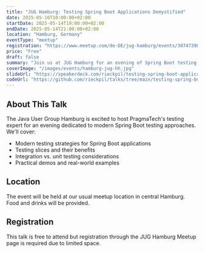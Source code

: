 ```yaml
---
title: "JUG Hamburg: Testing Spring Boot Applications Demystified"
date: 2025-05-16T10:00:00+02:00
startDate: 2025-05-14T19:00:00+02:00
endDate: 2025-05-14T21:00:00+02:00
location: "Hamburg, Germany"
eventType: "meetup"
registration: "https://www.meetup.com/de-DE/jug-hamburg/events/307473906/"
price: "Free"
draft: false
summary: "Join us at JUG Hamburg for an evening of Spring Boot testing insights and best practices."
coverImage: "/images/events/hamburg-jug-hh.jpg"
slideUrl: "https://speakerdeck.com/rieckpil/testing-spring-boot-applications-demystified-jug-hh-2025"
codeUrl: "https://github.com/rieckpil/talks/tree/main/testing-spring-boot-applications-demystified"
---
```


## About This Talk

The Java User Group Hamburg is excited to host PragmaTech's testing expert for an evening dedicated to modern Spring Boot testing approaches. We'll cover:

- Modern testing strategies for Spring Boot applications
- Testing slices and their benefits
- Integration vs. unit testing considerations
- Practical demos and real-world examples

## Location

The event will be held at our usual meetup location in central Hamburg. Food and drinks will be provided.

## Registration

This talk is free to attend but registration through the JUG Hamburg Meetup page is required due to limited space.
